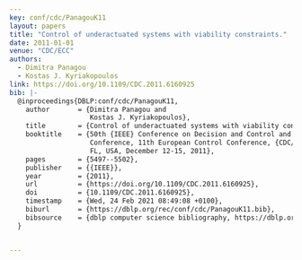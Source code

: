 ```yaml
---
key: conf/cdc/PanagouK11
layout: papers
title: "Control of underactuated systems with viability constraints."
date: 2011-01-01
venue: "CDC/ECC"
authors:
  - Dimitra Panagou
  - Kostas J. Kyriakopoulos
link: https://doi.org/10.1109/CDC.2011.6160925
bib: |-
  @inproceedings{DBLP:conf/cdc/PanagouK11,
    author       = {Dimitra Panagou and
                    Kostas J. Kyriakopoulos},
    title        = {Control of underactuated systems with viability constraints},
    booktitle    = {50th {IEEE} Conference on Decision and Control and European Control
                    Conference, 11th European Control Conference, {CDC/ECC} 2011, Orlando,
                    FL, USA, December 12-15, 2011},
    pages        = {5497--5502},
    publisher    = {{IEEE}},
    year         = {2011},
    url          = {https://doi.org/10.1109/CDC.2011.6160925},
    doi          = {10.1109/CDC.2011.6160925},
    timestamp    = {Wed, 24 Feb 2021 08:49:08 +0100},
    biburl       = {https://dblp.org/rec/conf/cdc/PanagouK11.bib},
    bibsource    = {dblp computer science bibliography, https://dblp.org}
  }


---
```

